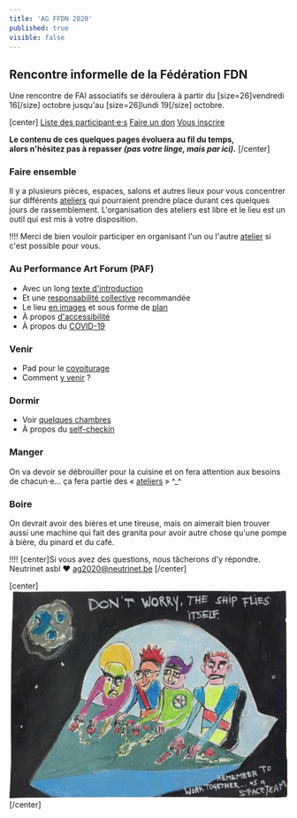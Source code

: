 ```yaml
---
title: 'AG FFDN 2020'
published: true
visible: false
---
```


## Rencontre informelle de la Fédération FDN


Une rencontre de FAI associatifs se déroulera à partir du [size=26]vendredi 16[/size] octobre jusqu'au [size=26]lundi 19[/size] octobre.

[center]
[Liste des participant·e·s](participations?classes=btn,btn-error,btn-lg)
[Faire un don](don?classes=btn,btn-primary,btn-lg)
[Vous inscrire](inscription?classes=btn,btn-error,btn-lg) 

**Le contenu de ces quelques pages évoluera au fil du temps, </br>alors n'hésitez pas à repasser *(pas votre linge, mais par ici)*.**
[/center]

### Faire ensemble

Il y a plusieurs pièces, espaces, salons et autres lieux pour vous concentrer sur différents [ateliers](ateliers) qui pourraient prendre place durant ces quelques jours de rassemblement. L'organisation des ateliers est libre et le lieu est un outil qui est mis à votre disposition.

!!!! Merci de bien vouloir participer en organisant l'un ou l'autre [atelier](ateliers) si c'est possible pour vous.


### Au Performance Art Forum (PAF)

* Avec un long [texte d'introduction](paf/introduction)
* Et une [responsabilité collective](paf/responsabilite) recommandée
* Le lieu [en images](paf/lieu) et sous forme de [plan](paf/plan)
* À propos [d'accessibilité](accessibilite)
* À propos du [COVID-19](covid19)

### Venir

* Pad pour le [covoiturage](https://pads.ffdn.org/p/ag2020-covoiturage-3nc629o?)
* Comment [y venir](paf/venir) ?

### Dormir

* Voir [quelques chambres](paf/lieu/chambres)
* À propos du [self-checkin](paf/self-checkin)

### Manger

On va devoir se débrouiller pour la cuisine et on fera attention aux besoins de chacun·e… ça fera partie des « [ateliers](https://pads.ffdn.org/p/ag2020-activites-yee622v) » ^_^

### Boire

On devrait avoir des bières et une tireuse, mais on aimerait bien trouver aussi une machine qui fait des granita pour avoir autre chose qu'une pompe à bière, du pinard et du café.


!!!! [center]Si vous avez des questions, nous tâcherons d'y répondre.</br>Neutrinet asbl ♥ <a href="mailto:ag2020@neutrinet.be?subject=[AGFFDN2020] Accueil&body=Étant passé par la page d'accueil de l'AG, j'ai l'une ou l'autre question remarque ou commentaire.%0D%0A%0D%0A%0D%0A">ag2020@neutrinet.be</a> [/center]

[center]![](space_ship.png)[/center]
